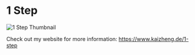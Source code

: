 # 1 Step

<img src="https://www.kaizheng.de/app/one-step/os-thumbnail.jpg" alt = "1 Step Thumbnail">

Check out my website for more information: https://www.kaizheng.de/1-step
